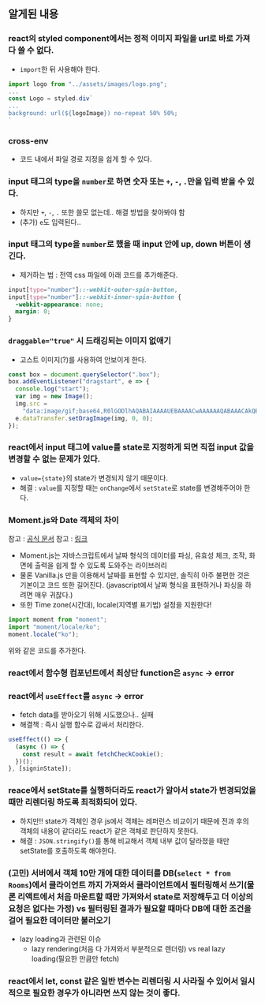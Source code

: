 ## 알게된 내용

### react의 styled component에서는 정적 이미지 파일을 url로 바로 가져다 쓸 수 없다.

- `import`한 뒤 사용해야 한다.

```javascript
import logo from "../assets/images/logo.png";
...
const Logo = styled.div`
...
background: url(${logoImage}) no-repeat 50% 50%;
`
```

### cross-env

- 코드 내에서 파일 경로 지정을 쉽게 할 수 있다.

### input 태그의 type을 `number`로 하면 숫자 또는 `+`, `-`, `.`만을 입력 받을 수 있다.

- 하지만 `+`, `-`, `.` 또한 쓸모 없는데.. 해결 방법을 찾아봐야 함
- (추가) `e`도 입력된다..

### input 태그의 type을 `number`로 했을 때 input 안에 up, down 버튼이 생긴다.

- 제거하는 법 : 전역 css 파일에 아래 코드를 추가해준다.

```css
input[type="number"]::-webkit-outer-spin-button,
input[type="number"]::-webkit-inner-spin-button {
  -webkit-appearance: none;
  margin: 0;
}
```

### `draggable="true"` 시 드래깅되는 이미지 없애기

- 고스트 이미지(?)를 사용하여 안보이게 한다.

```javascript
const box = document.querySelector(".box");
box.addEventListener("dragstart", e => {
  console.log("start");
  var img = new Image();
  img.src =
    "data:image/gif;base64,R0lGODlhAQABAIAAAAUEBAAAACwAAAAAAQABAAACAkQBADs=";
  e.dataTransfer.setDragImage(img, 0, 0);
});
```

### react에서 input 태그에 value를 state로 지정하게 되면 직접 input 값을 변경할 수 없는 문제가 있다.

- `value={state}`의 state가 변경되지 않기 때문이다.
- 해결 : `value`를 지정할 때는 `onChange`에서 `setState`로 state를 변경해주어야 한다.

### Moment.js와 Date 객체의 차이

참고 : [공식 문서](https://momentjs.com/)
참고 : [링크](https://webinformation.tistory.com/95)

- Moment.js는 자바스크립트에서 날짜 형식의 데이터를 파싱, 유효성 체크, 조작, 화면에 출력을 쉽게 할 수 있도록 도와주는 라이브러리
- 물론 Vanilla.js 만을 이용해서 날짜를 표현할 수 있지만, 솔직히 아주 불편한 것은 기본이고 코드 또한 길어진다. (javascript에서 날짜 형식을 표현하거나 파싱을 하려면 매우 귀찮다.)
- 또한 Time zone(시간대), locale(지역별 표기법) 설정을 지원한다!

```javascript
import moment from "moment";
import "moment/locale/ko";
moment.locale("ko");
```

위와 같은 코드를 추가한다.

### react에서 함수형 컴포넌트에서 최상단 function은 `async` -> error

### react에서 `useEffect`를 `async` -> error

- fetch data를 받아오기 위해 시도했으나.. 실패
- 해결책 : 즉시 실행 함수로 감싸서 처리한다.

```javascript
useEffect(() => {
  (async () => {
    const result = await fetchCheckCookie();
  })();
}, [signinState]);
```

### reace에서 setState를 실행하더라도 react가 알아서 state가 변경되었을 때만 리렌더링 하도록 최적화되어 있다.

- 하지만!! state가 객체인 경우 js에서 객체는 레퍼런스 비교이기 때문에 전과 후의 객체의 내용이 같더라도 react가 같은 객체로 판단하지 못한다.
- 해결 : `JSON.stringify()`를 통해 비교해서 객체 내부 값이 달라졌을 때만 setState를 호출하도록 해야한다.

### (고민) 서버에서 객체 10만 개에 대한 데이터를 DB(`select * from Rooms`)에서 클라이언트 까지 가져와서 클라이언트에서 필터링해서 쓰기(물론 리액트에서 처음 마운트할 때만 가져와서 state로 저장해두고 더 이상의 요청은 없다는 가정) vs 필터링된 결과가 필요할 때마다 DB에 대한 조건을 걸어 필요한 데이터만 불러오기

- lazy loading과 관련된 이슈
  - lazy rendering(처음 다 가져와서 부분적으로 렌더링) vs real lazy loading(필요한 만큼만 fetch)

### react에서 let, const 같은 일반 변수는 리렌더링 시 사라질 수 있어서 일시적으로 필요한 경우가 아니라면 쓰지 않는 것이 좋다.
